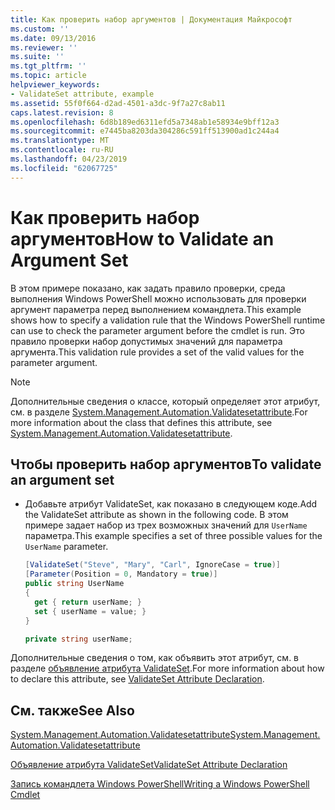 ```yaml
---
title: Как проверить набор аргументов | Документация Майкрософт
ms.custom: ''
ms.date: 09/13/2016
ms.reviewer: ''
ms.suite: ''
ms.tgt_pltfrm: ''
ms.topic: article
helpviewer_keywords:
- ValidateSet attribute, example
ms.assetid: 55f0f664-d2ad-4501-a3dc-9f7a27c8ab11
caps.latest.revision: 8
ms.openlocfilehash: 6d8b189ed6311efd5a7348ab1e58934e9bff12a3
ms.sourcegitcommit: e7445ba8203da304286c591ff513900ad1c244a4
ms.translationtype: MT
ms.contentlocale: ru-RU
ms.lasthandoff: 04/23/2019
ms.locfileid: "62067725"
---
```

# <a name="how-to-validate-an-argument-set"></a><span data-ttu-id="4b3bb-102">Как проверить набор аргументов</span><span class="sxs-lookup"><span data-stu-id="4b3bb-102">How to Validate an Argument Set</span></span>

<span data-ttu-id="4b3bb-103">В этом примере показано, как задать правило проверки, среда выполнения Windows PowerShell можно использовать для проверки аргумент параметра перед выполнением командлета.</span><span class="sxs-lookup"><span data-stu-id="4b3bb-103">This example shows how to specify a validation rule that the Windows PowerShell runtime can use to check the parameter argument before the cmdlet is run.</span></span> <span data-ttu-id="4b3bb-104">Это правило проверки набор допустимых значений для параметра аргумента.</span><span class="sxs-lookup"><span data-stu-id="4b3bb-104">This validation rule provides a set of the valid values for the parameter argument.</span></span>

> [!NOTE]
> <span data-ttu-id="4b3bb-105">Дополнительные сведения о классе, который определяет этот атрибут, см. в разделе [System.Management.Automation.Validatesetattribute](/dotnet/api/System.Management.Automation.ValidateSetAttribute).</span><span class="sxs-lookup"><span data-stu-id="4b3bb-105">For more information about the class that defines this attribute, see [System.Management.Automation.Validatesetattribute](/dotnet/api/System.Management.Automation.ValidateSetAttribute).</span></span>

## <a name="to-validate-an-argument-set"></a><span data-ttu-id="4b3bb-106">Чтобы проверить набор аргументов</span><span class="sxs-lookup"><span data-stu-id="4b3bb-106">To validate an argument set</span></span>

- <span data-ttu-id="4b3bb-107">Добавьте атрибут ValidateSet, как показано в следующем коде.</span><span class="sxs-lookup"><span data-stu-id="4b3bb-107">Add the ValidateSet attribute as shown in the following code.</span></span> <span data-ttu-id="4b3bb-108">В этом примере задает набор из трех возможных значений для `UserName` параметра.</span><span class="sxs-lookup"><span data-stu-id="4b3bb-108">This example specifies a set of three possible values for the `UserName` parameter.</span></span>

    ```csharp
    [ValidateSet("Steve", "Mary", "Carl", IgnoreCase = true)]
    [Parameter(Position = 0, Mandatory = true)]
    public string UserName
    {
      get { return userName; }
      set { userName = value; }
    }

    private string userName;
    ```

<span data-ttu-id="4b3bb-109">Дополнительные сведения о том, как объявить этот атрибут, см. в разделе [объявление атрибута ValidateSet](./validateset-attribute-declaration.md).</span><span class="sxs-lookup"><span data-stu-id="4b3bb-109">For more information about how to declare this attribute, see [ValidateSet Attribute Declaration](./validateset-attribute-declaration.md).</span></span>

## <a name="see-also"></a><span data-ttu-id="4b3bb-110">См. также</span><span class="sxs-lookup"><span data-stu-id="4b3bb-110">See Also</span></span>

[<span data-ttu-id="4b3bb-111">System.Management.Automation.Validatesetattribute</span><span class="sxs-lookup"><span data-stu-id="4b3bb-111">System.Management.Automation.Validatesetattribute</span></span>](/dotnet/api/System.Management.Automation.ValidateSetAttribute)

[<span data-ttu-id="4b3bb-112">Объявление атрибута ValidateSet</span><span class="sxs-lookup"><span data-stu-id="4b3bb-112">ValidateSet Attribute Declaration</span></span>](./validateset-attribute-declaration.md)

[<span data-ttu-id="4b3bb-113">Запись командлета Windows PowerShell</span><span class="sxs-lookup"><span data-stu-id="4b3bb-113">Writing a Windows PowerShell Cmdlet</span></span>](./writing-a-windows-powershell-cmdlet.md)
